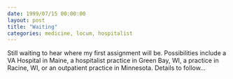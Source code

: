 ```yaml
---
date: 1999/07/15 00:00:00
layout: post
title: "Waiting"
categories: medicine, locum, hospitalist
---
```


Still waiting to hear where my first assignment will be. Possibilities include a VA Hospital in Maine, a hospitalist practice in Green Bay, WI, a practice in Racine, WI, or an outpatient practice in Minnesota. Details to follow...
